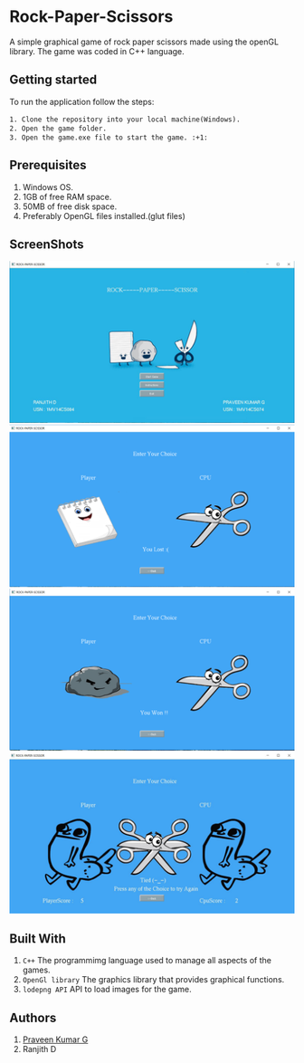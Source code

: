 # Rock-Paper-Scissors
A simple graphical game of rock paper scissors made using the openGL library. The game was coded in C++ language.

## Getting started 
To run the application follow the steps:

	1. Clone the repository into your local machine(Windows).
	2. Open the game folder.
	3. Open the game.exe file to start the game. :+1:

## Prerequisites
1. Windows OS.
2. 1GB of free RAM space.
3. 50MB of free disk space. 
4. Preferably OpenGL files installed.(glut files)

## ScreenShots

<img src="ScreenShots/Mainmenu.bmp">

<img src="ScreenShots/PlayExample1.bmp">

<img src="ScreenShots/PlayExample2.bmp">

<img src="ScreenShots/Tie.bmp">

## Built With

1. `C++` The programmimg language used to manage all aspects of the games.
2. `OpenGl library` The graphics library that provides graphical functions.
3. `lodepng API` API to load images for the game.

## Authors
 1. [Praveen Kumar G](https://github.com/aquiline)
 2. Ranjith D



